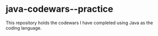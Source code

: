 # java-codewars--practice
This repository holds the codewars I have completed using Java as the coding language. 
